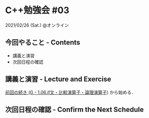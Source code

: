 # C++勉強会 #03

2021/02/26 (Sat.) @オンライン

## 今回やること - Contents

- 講義と演習
- 次回日程の確認

## 講義と演習 - Lecture and Exercise

[前回の続き (G - 1.06.if文・比較演算子・論理演算子)](https://atcoder.jp/contests/apg4b/tasks/APG4b_g) から始める．

## 次回日程の確認 - Confirm the Next Schedule
